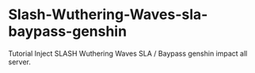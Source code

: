 # Slash-Wuthering-Waves-sla-baypass-genshin
Tutorial Inject SLASH Wuthering Waves SLA / Baypass genshin impact all server.
